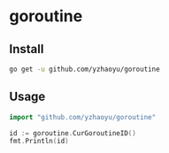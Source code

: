 # goroutine

## Install

```bash
go get -u github.com/yzhaoyu/goroutine
```

## Usage

```go
import "github.com/yzhaoyu/goroutine"

id := goroutine.CurGoroutineID()
fmt.Println(id)
```
